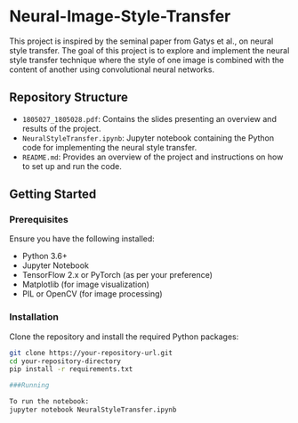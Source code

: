# Neural-Image-Style-Transfer

This project is inspired by the seminal paper from Gatys et al., on neural style transfer. The goal of this project is to explore and implement the neural style transfer technique where the style of one image is combined with the content of another using convolutional neural networks.

## Repository Structure

- `1805027_1805028.pdf`: Contains the slides presenting an overview and results of the project.
- `NeuralStyleTransfer.ipynb`: Jupyter notebook containing the Python code for implementing the neural style transfer.
- `README.md`: Provides an overview of the project and instructions on how to set up and run the code.

## Getting Started

### Prerequisites

Ensure you have the following installed:
- Python 3.6+
- Jupyter Notebook
- TensorFlow 2.x or PyTorch (as per your preference)
- Matplotlib (for image visualization)
- PIL or OpenCV (for image processing)

### Installation

Clone the repository and install the required Python packages:
```bash
git clone https://your-repository-url.git
cd your-repository-directory
pip install -r requirements.txt

###Running

To run the notebook:
jupyter notebook NeuralStyleTransfer.ipynb
